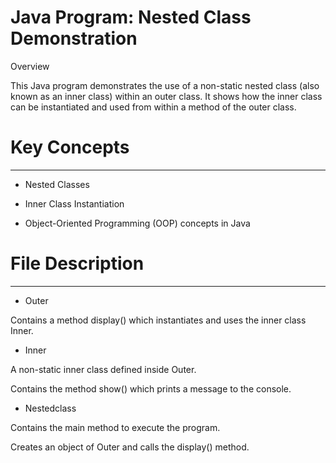 # Java Program: Nested Class Demonstration

 Overview

This Java program demonstrates the use of a non-static nested class (also known as an inner class) within an outer class. It shows how the inner class can be instantiated and used from within a method of the outer class.



# Key Concepts
--------------
* Nested Classes

* Inner Class Instantiation

* Object-Oriented Programming (OOP) concepts in Java



# File Description
------------------
* Outer

Contains a method display() which instantiates and uses the inner class Inner.

* Inner

A non-static inner class defined inside Outer.

Contains the method show() which prints a message to the console.

* Nestedclass

Contains the main method to execute the program.

Creates an object of Outer and calls the display() method.

